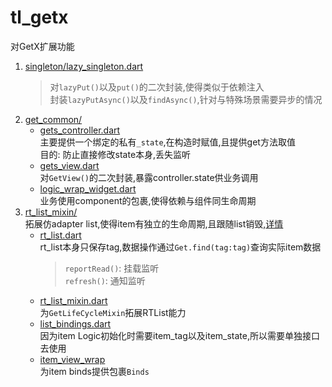# tl_getx

对GetX扩展功能
  

1. [singleton/lazy_singleton.dart](lib/src/singleton/lazy_singleton.dart)
    > 对`lazyPut()`以及`put()`的二次封装,使得类似于依赖注入  
    > 封装`lazyPutAsync()`以及`findAsync()`,针对与特殊场景需要异步的情况
2. [get_common/](lib/src/get_common/)  
    - [gets_controller.dart](lib/src/get_common/gets_controller.dart)  
    主要提供一个绑定的私有`_state`,在构造时赋值,且提供get方法取值  
    目的: 防止直接修改state本身,丢失监听  
    - [gets_view.dart](lib/src/get_common/gets_view.dart)   
    对`GetView()`的二次封装,暴露controller.state供业务调用
    - [logic_wrap_widget.dart](lib/src/get_common/logic_wrap_widget.dart)  
    业务使用component的包裹,使得依赖与组件同生命周期
3. [rt_list_mixin/](lib/src/rt_list_mixin/)  
  拓展仿adapter list,使得item有独立的生命周期,且跟随list销毁,[详情](https://juejin.cn/post/7065118867424542750) 
    - [rt_list.dart](lib/src/rt_list_mixin/rt_list.dart)  
      rt_list本身只保存tag,数据操作通过`Get.find(tag:tag)`查询实际item数据  
      > `reportRead()`: 挂载监听  
      > `refresh()`: 通知监听
    - [rt_list_mixin.dart](lib/src/rt_list_mixin/rx_list_mixin.dart)  
       为`GetLifeCycleMixin`拓展RTList能力
    - [list_bindings.dart](lib/src/rt_list_mixin/list_bindings.dart)  
      因为item Logic初始化时需要item_tag以及item_state,所以需要单独接口去使用  
    - [item_view_wrap](lib/src/rt_list_mixin/item_view_wrap.dart)  
      为item binds提供包裹`Binds`
